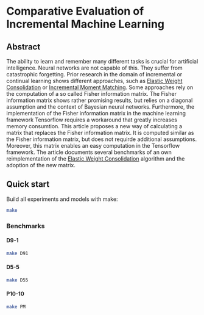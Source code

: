 # Comparative Evaluation of Incremental Machine Learning

## Abstract

The ability to learn and remember many different tasks is crucial for artificial intelligence. Neural networks are not capable of this. They suffer from catastrophic forgetting. Prior research in the domain of incremental or continual learning shows different approaches, such as [Elastic Weight Consolidation](https://arxiv.org/abs/1612.00796) or [Incremental Moment Matching](https://arxiv.org/abs/1703.08475). Some approaches rely on the computation of a so called Fisher information matrix. The Fisher information matrix shows rather promising results, but relies on a diagonal assumption and the context of Bayesian neural networks. Furthermore, the implementation of the Fisher information matrix in the machine learning framework Tensorflow requires a workaround that greatly increases memory consumtion.
This article proposes a new way of calculating a matrix that replaces the Fisher information matrix. It is computed similar as the Fisher information matrix, but does not requirde additional assumptions. Moreover, this matrix enables an easy computation in the Tensorflow framework. The article documents several benchmarks of an own reimplementation of the [Elastic Weight Consolidation](https://arxiv.org/abs/1612.00796) algorithm and the adoption of the new matrix.

## Quick start

Build all experiments and models with make:

```bash
make
```

### Benchmarks

#### D9-1

```bash
make D91
```

#### D5-5

```bash
make D55
```

#### P10-10

```bash
make PM
```
